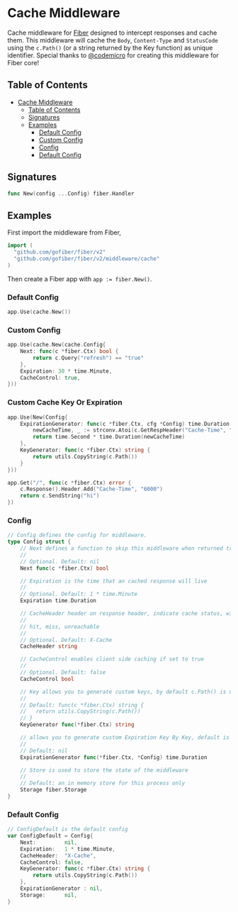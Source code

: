 # Cache Middleware

Cache middleware for [Fiber](https://github.com/gofiber/fiber) designed to intercept responses and cache them. This middleware will cache the `Body`, `Content-Type` and `StatusCode` using the `c.Path()` (or a string returned by the Key function) as unique identifier. Special thanks to [@codemicro](https://github.com/codemicro/fiber-cache) for creating this middleware for Fiber core!

## Table of Contents

- [Cache Middleware](#cache-middleware)
	- [Table of Contents](#table-of-contents)
	- [Signatures](#signatures)
	- [Examples](#examples)
		- [Default Config](#default-config)
		- [Custom Config](#custom-config)
		- [Config](#config)
		- [Default Config](#default-config-1)

## Signatures

```go
func New(config ...Config) fiber.Handler
```

## Examples

First import the middleware from Fiber,

```go
import (
  "github.com/gofiber/fiber/v2"
  "github.com/gofiber/fiber/v2/middleware/cache"
)
```

Then create a Fiber app with `app := fiber.New()`.

### Default Config

```go
app.Use(cache.New())
```

### Custom Config

```go
app.Use(cache.New(cache.Config{
	Next: func(c *fiber.Ctx) bool {
		return c.Query("refresh") == "true"
	},
	Expiration: 30 * time.Minute,
	CacheControl: true,
}))
```

### Custom Cache Key Or Expiration

```go
app.Use(New(Config{
	ExpirationGenerator: func(c *fiber.Ctx, cfg *Config) time.Duration {
		newCacheTime, _ := strconv.Atoi(c.GetRespHeader("Cache-Time", "600"))
		return time.Second * time.Duration(newCacheTime)
	},
	KeyGenerator: func(c *fiber.Ctx) string {
		return utils.CopyString(c.Path())
	}
}))

app.Get("/", func(c *fiber.Ctx) error {
	c.Response().Header.Add("Cache-Time", "6000")
	return c.SendString("hi")
})
```

### Config

```go
// Config defines the config for middleware.
type Config struct {
	// Next defines a function to skip this middleware when returned true.
	//
	// Optional. Default: nil
	Next func(c *fiber.Ctx) bool

	// Expiration is the time that an cached response will live
	//
	// Optional. Default: 1 * time.Minute
	Expiration time.Duration

	// CacheHeader header on response header, indicate cache status, with the following possible return value
	//
	// hit, miss, unreachable
	//
	// Optional. Default: X-Cache
	CacheHeader string

	// CacheControl enables client side caching if set to true
	//
	// Optional. Default: false
	CacheControl bool

	// Key allows you to generate custom keys, by default c.Path() is used
	//
	// Default: func(c *fiber.Ctx) string {
	//   return utils.CopyString(c.Path())
	// }
	KeyGenerator func(*fiber.Ctx) string

	// allows you to generate custom Expiration Key By Key, default is Expiration (Optional)
	//
	// Default: nil
	ExpirationGenerator func(*fiber.Ctx, *Config) time.Duration

	// Store is used to store the state of the middleware
	//
	// Default: an in memory store for this process only
	Storage fiber.Storage
}
```

### Default Config

```go
// ConfigDefault is the default config
var ConfigDefault = Config{
	Next:         nil,
	Expiration:   1 * time.Minute,
	CacheHeader:  "X-Cache",
	CacheControl: false,
	KeyGenerator: func(c *fiber.Ctx) string {
		return utils.CopyString(c.Path())
	},
	ExpirationGenerator : nil,
	Storage:      nil,
}
```
